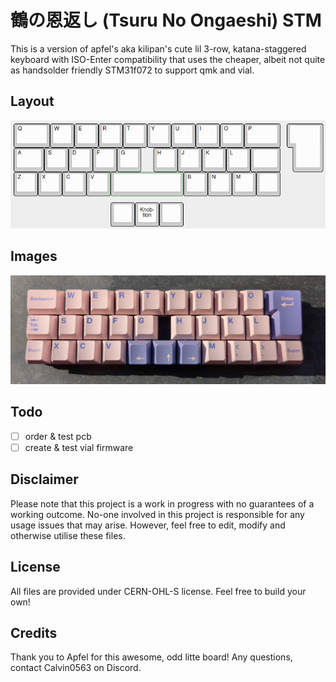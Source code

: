 # 鶴の恩返し (Tsuru No Ongaeshi) STM

This is a version of apfel's aka kilipan's cute lil 3-row, katana-staggered keyboard with ISO-Enter compatibility that uses the cheaper, albeit not quite as handsolder friendly STM31f072 to support qmk and vial.

## Layout
![KLE](https://github.com/kilipan/tsuru/blob/main/img/tsuru_KLE.png?raw=true)

## Images

![tsuru](https://github.com/kilipan/tsuru/blob/main/img/tsuru_photo.jpg?raw=true)

## Todo

- [ ] order & test pcb
- [ ] create & test vial firmware

## Disclaimer

Please note that this project is a work in progress with no guarantees of a working outcome. No-one involved in this project is responsible for any usage issues that may arise. However, feel free to edit, modify and otherwise utilise these files.

## License

All files are provided under CERN-OHL-S license. Feel free to build your own!

## Credits

Thank you to Apfel for this awesome, odd litte board!
Any questions, contact Calvin0563 on Discord. 
